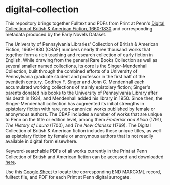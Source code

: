 # digital-collection
This repository brings together Fulltext and PDFs from Print at Penn's [Digital Collection of British & American Fiction, 1660-1830](http://dla.library.upenn.edu/dla/print/index.html) and corresponding metadata produced by the Early Novels Dataset. 


The University of Pennsylvania Libraries' Collection of British & American Fiction, 1660-1830 (CBAF) numbers nearly three thousand works that together form a rich teaching and research collection of early fiction in English. While drawing from the general Rare Books Collection as well as several smaller named collections, its core is the Singer-Mendenhall Collection, built through the combined efforts of a University of Pennsylvania graduate student and professor in the first half of the twentieth century. Godfrey F. Singer and John C. Mendenhall each accumulated working collections of mainly epistolary fiction; Singer's parents donated his books to the University of Pennsylvania Library after his death in 1934, and Mendenhall added his library in 1950. Since then, the Singer-Mendenhall collection has augmented its initial strengths in epistolary fiction with rare, non-canonical works published by female or anonymous authors. The CBAF includes a number of works that are unique to Penn on the title or edition level, among them *Frederick and Alicia* (1791), *The History of Laura* (1700), and *The New Clarissa* (1769). The Digital Collection of British & American fiction includes these unique titles, as well as epistolary fiction by female or anonymous authors that is not readily available in digital form elsewhere.

Keyword-searchable PDFs of all works currently in the Print at Penn Collection of British and American fiction can be accessed and downloaded [here](<https://upenn.box.com/s/t9su0mz1qtv5qtm4s3hhfjjthvk485pg>).

Use this [Google Sheet](<https://docs.google.com/spreadsheets/d/1_jjRukUJSpJ3IKLzbkdyWdbfEE6ayzdYgD0KuEb5lBE/edit?usp=sharing>) to locate the corresponding END MARCXML record, fulltext file, and PDF for each Print at Penn digital surrogate.
